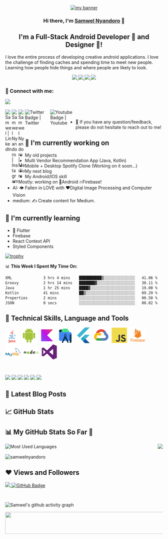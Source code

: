 <p align="center">
  <a href="https:/samwelnyandoro/" target="_blank" rel="noreferrer"><img src="https://user-images.githubusercontent.com/36915374/184318716-5d1801e4-2407-4ba5-8a7a-dff5cf492a4e.png" alt="my banner"></a>
</p>

<h3 align="center">
Hi there, I'm <a href="https://samwelnyandoro1.netlify.app/" target="_blank" rel="noreferrer">Samwel Nyandoro</a> 👋
</h3>

<h2 align="center">
I'm a Full-Stack Android Developer 📱 and Designer 🎨!
</h2> 

I love the entire process of developing creative android applications. I love the challenge of finding caches and spending time to meet new people. Learning how people hide things and where people are likely to look.

<p align="center">
  <a href="https://github.com/ryo-ma/github-profile-trophy/issues">
    <img src="https://img.shields.io/github/issues/samwelnyandoro/github-profile-trophy"/> 
  </a>
  <a href="https://github.com/ryo-ma/github-profile-trophy/network/members">
    <img src="https://img.shields.io/github/forks/samwelnyandoro/github-profile-trophy"/> 
  </a>  
  <a href="https://github.com/ryo-ma/github-profile-trophy/stargazers">
    <img src="https://img.shields.io/github/stars/samwelnyandoro/github-profile-trophy"/> 
  </a>
    <a href="https://github.com/ryo-ma/github-profile-trophy/LICENSE">
    <img src="https://img.shields.io/github/license/samwelnyandoro/github-profile-trophy"/> 
  </a>
</p>

### 🤝 Connect with me:

<!-- ## Fast dash-dash line animation -->

<a href="https://www.youtube.com/watch?v=dQw4w9WgXcQ"><img src="https://user-images.githubusercontent.com/73097560/115834477-dbab4500-a447-11eb-908a-139a6edaec5c.gif"></a>

<a href="https://www.linkedin.com/in/samwel-nyandoro-4aba9b190/"><img align="left" src="https://raw.githubusercontent.com/yushi1007/yushi1007/main/images/linkedin.svg" alt="Samwel | LinkedIn" width="21px"/></a>
<a href="https://instagram.com/samwelnyandoro1"><img align="left" src="https://raw.githubusercontent.com/yushi1007/yushi1007/main/images/instagram.svg" alt="Samwel Nyandoro | Instagram" width="21px"/></a>
<a href="https://medium.com/@samwelnyandoro1/"><img align="left" src="https://raw.githubusercontent.com/yushi1007/yushi1007/main/images/medium.svg" alt="Samwel Nyandoro | Medium" width="21px"/></a>
<a href="https://twitter.com/samwelnyandoro1"><img align="left" src="https://img.shields.io/badge/Twitter-blue?style=for-the-badge&logo=twitter&logoColor=white" alt="Twitter Badge | Twitter" width="81px"/></a>
<a href="https://youtube.com/channel/UC_iKVufYo_lDKxEso3tjHqQ"><img align="left" src="https://img.shields.io/badge/YouTube-red?style=for-the-badge&logo=youtube&logoColor=white" alt="Youtube Badge | Youtube" width="81px"/></a>
</br>


- 💬 If you have any question/feedback, please do not hesitate to reach out to me!

## 🔭 I'm currently working on

- My old projects
- Multi Vendor Recommendation App (Java, Kotlin)
- Mobile + Desktop Spotify Clone (Working on it soon...)
- My next blog
- My Android/IOS skill
- Mostly: working on 📱Android 🔥Firebase!
- AI: 👁️ Fallen in LOVE with ❤️Digital Image Processing and Computer Vision
- medium: ✍️ Create content for Medium.

## 🌱 I'm currently learning

- 📱 Flutter
- Firebase
- React Context API
- Styled Components

[![trophy](https://github-profile-trophy.vercel.app/?username=samwelnyandoro&theme=onedark)](https://github.com/samwelnyandoro/github-profile-trophy)

📊 **This Week I Spent My Time On:**
<!--START_SECTION:waka-->

```text
XML              3 hrs 4 mins    ██████████▒░░░░░░░░░░░░░░   41.06 %
Groovy           2 hrs 14 mins   ███████▓░░░░░░░░░░░░░░░░░   30.11 %
Java             1 hr 25 mins    ████▓░░░░░░░░░░░░░░░░░░░░   19.00 %
Kotlin           41 mins         ██▒░░░░░░░░░░░░░░░░░░░░░░   09.29 %
Properties       2 mins          ░░░░░░░░░░░░░░░░░░░░░░░░░   00.50 %
JSON             0 secs          ░░░░░░░░░░░░░░░░░░░░░░░░░   00.02 %
```

<!--END_SECTION:waka-->



## 💼 Technical Skills, Language and Tools


<img src="https://github.com/devicons/devicon/blob/master/icons/java/java-original-wordmark.svg" title="Java" alt="Java" width="43" height="43"/>&nbsp;
    <img src="https://github.com/devicons/devicon/blob/master/icons/android/android-original.svg" title="Android" alt="Android" width="50" height="50"/>&nbsp;
    <img src="https://github.com/devicons/devicon/blob/master/icons/kotlin/kotlin-original.svg"  title="Kotlin" alt="Kotlin" width="50" height="50"/>&nbsp;
  <img src="https://github.com/devicons/devicon/blob/master/icons/androidstudio/androidstudio-original.svg" title="Android" alt="Android" width="50" height="50"/>&nbsp;
  <img src="https://github.com/devicons/devicon/blob/master/icons/flutter/flutter-original.svg" title="Flutter" alt="Flutter" width="50" height="50"/>&nbsp;
  <img src="https://github.com/devicons/devicon/blob/master/icons/googlecloud/googlecloud-original.svg" title="GoogleCloud" alt="GoogleCloud" width="50" height="50"/>&nbsp;
  <img src="https://github.com/devicons/devicon/blob/master/icons/javascript/javascript-original.svg" title="JavaScript" alt="JavaScript" width="50" height="50"/>&nbsp;
  <img src="https://github.com/devicons/devicon/blob/master/icons/firebase/firebase-plain-wordmark.svg" title="Firebase" alt="Firebase" width="50" height="50"/>&nbsp;
  <img src="https://github.com/devicons/devicon/blob/master/icons/mysql/mysql-original-wordmark.svg" title="MySQL"  alt="MySQL" width="50" height="50"/>&nbsp;
  <img src="https://github.com/devicons/devicon/blob/master/icons/nodejs/nodejs-original-wordmark.svg" title="NodeJS" alt="NodeJS" width="50" height="50"/>&nbsp;
    <img src="https://github.com/devicons/devicon/blob/master/icons/visualstudio/visualstudio-plain.svg" title="VisualStudio" alt="VisualStudio" width="50" height="50"/>&nbsp;

</br>

![](https://img.shields.io/badge/Tools-Figma-informational?style=flat&logo=Figma&color=F24E1E)
![](https://img.shields.io/badge/Tools-NPM-informational?style=flat&logo=NPM&color=CB3837)
![](https://img.shields.io/badge/Tools-Heroku-informational?style=flat&logo=Heroku&color=430098)
![](https://img.shields.io/badge/Tools-Netlify-informational?style=flat&logo=netlify&color=00C7B7)
![](https://img.shields.io/badge/Tools-Git-informational?style=flat&logo=Git&color=F05032)
![](https://img.shields.io/badge/Tools-GitHub-informational?style=flat&logo=GitHub&color=181717)

## 📝 Latest Blog Posts


## 📈 GitHub Stats 

<h2 align="left"> 📊  My GitHub Stats So Far 👷</h2>

<img src="https://github-readme-stats.vercel.app/api?username=samwelnyandoro&show_icons=true&theme=chartreuse-dark" align="right"/>

![Most Used Languages](https://github-readme-stats.vercel.app/api/top-langs/?username=samwelnyandoro&theme=chartreuse-dark)

<img src="https://github-readme-streak-stats.herokuapp.com/?user=samwelnyandoro&" alt="samwelnyandoro" align="center" width="1000"/>


## ❤ Views and Followers

<a href="https://komarev.com/ghpvc/?username=samwelnyandoro">
    <img src="https://komarev.com/ghpvc/?username=samwelnyandoro">
</a>
<a href="https://img.shields.io/github/followers/samwelnyandoro"><img src="https://img.shields.io/github/followers/samwelnyandoro?label=Followers&style=social" alt="GitHub Badge"></a>

<a target="_blank" rel="noopener noreferrer" href="https://camo.githubusercontent.com/46b87402481e58a98efeca5ca5b0f447133867e09a99673d6217da634cf9bee5/68747470733a2f2f76697369746f722d62616467652e676c697463682e6d652f62616467653f706167655f69643d6c7563696665726e6970756e32322e6c7563696665726e6970756e3232"><img src="https://camo.githubusercontent.com/46b87402481e58a98efeca5ca5b0f447133867e09a99673d6217da634cf9bee5/68747470733a2f2f76697369746f722d62616467652e676c697463682e6d652f62616467653f706167655f69643d6c7563696665726e6970756e32322e6c7563696665726e6970756e3232" alt="" data-canonical-src="https://visitor-badge.glitch.me/badge?page_id=lucifernipun22.lucifernipun22" style="max-width: 100%;"></a>
<br>

![Samwel's github activity graph](https://activity-graph.herokuapp.com/graph?username=samwelnyandoro&theme=#bababa)

<!-- ## waves animation -->

<p align="center">
  <img  src="https://raw.githubusercontent.com/Trilokia/Trilokia/379277808c61ef204768a61bbc5d25bc7798ccf1/bottom_header.svg" width="1000"  height="70" />
  </p>
